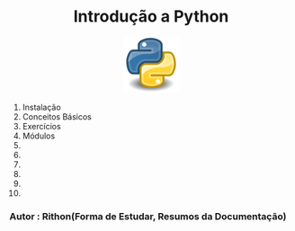 <h1 align=center>Introdução a Python</h1>

<p align=center>
    <img src="./img/python.png" width = 100px>
</p>

1. Instalação
2. Conceitos Básicos
3. Exercícios
4. Módulos
5. 
6. 
7. 
8. 
9. 
10. 

### Autor : Rithon(Forma de Estudar, Resumos da Documentação)